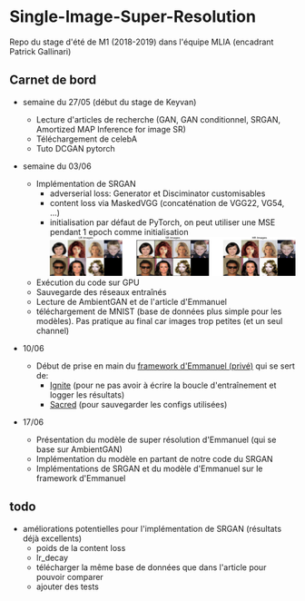 # Single-Image-Super-Resolution

Repo du stage d'été de M1 (2018-2019) dans l'équipe MLIA (encadrant Patrick Gallinari)

## Carnet de bord
  - semaine du 27/05 (début du stage de Keyvan)
    - Lecture d'articles de recherche (GAN, GAN conditionnel, SRGAN, Amortized MAP Inference for image SR)
    - Téléchargement de celebA
    - Tuto DCGAN pytorch
    
  - semaine du 03/06
    - Implémentation de SRGAN
      - adverserial loss: Generator et Disciminator customisables
      - content loss via MaskedVGG (concaténation de VGG22, VG54, ...)
      - initialisation par défaut de PyTorch, on peut utiliser une MSE pendant 1 epoch comme initialisation
      ![Résultats SRGAN](./results//SRGANx16_VGG0b01111_weight1.png)
    - Exécution du code sur GPU
    - Sauvegarde des réseaux entraînés
    - Lecture de AmbientGAN et de l'article d'Emmanuel
    - téléchargement de MNIST (base de données plus simple pour les modèles). Pas pratique au final car images trop petites (et un seul channel)
  
  - 10/06
    - Début de prise en main du [framework d'Emmanuel (privé)](https://github.com/emited/tmd_framework) qui se sert de:
      - [Ignite](https://pytorch.org/ignite/) (pour ne pas avoir à écrire la boucle d'entraînement et logger les résultats)
      - [Sacred](https://sacred.readthedocs.io/en/latest/index.html) (pour sauvegarder les configs utilisées) 
  
  - 17/06
    - Présentation du modèle de super résolution d'Emmanuel (qui se base sur AmbientGAN)
    - Implémentation du modèle en partant de notre code du SRGAN
    - Implémentations de SRGAN et du modèle d'Emmanuel sur le framework d'Emmanuel
  
## todo
  - améliorations potentielles pour l'implémentation de SRGAN (résultats déjà excellents)
    - poids de la content loss
    - lr_decay
    - télécharger la même base de données que dans l'article pour pouvoir comparer
    - ajouter des tests
    
  
